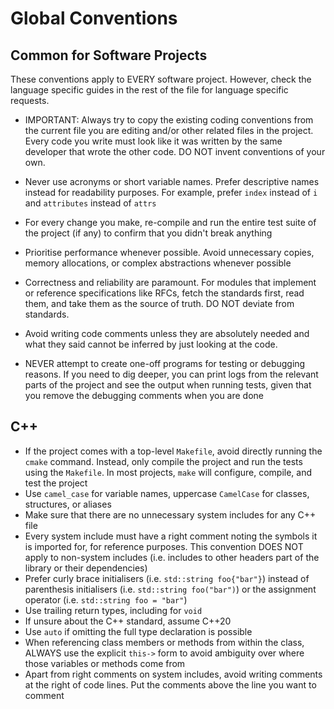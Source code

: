 # Global Conventions

## Common for Software Projects

These conventions apply to EVERY software project. However, check the language
specific guides in the rest of the file for language specific requests.

- IMPORTANT: Always try to copy the existing coding conventions from the
  current file you are editing and/or other related files in the project. Every
  code you write must look like it was written by the same developer that wrote
  the other code. DO NOT invent conventions of your own.

- Never use acronyms or short variable names. Prefer descriptive names instead
  for readability purposes. For example, prefer `index` instead of `i` and
  `attributes` instead of `attrs`

- For every change you make, re-compile and run the entire test suite of the
  project (if any) to confirm that you didn't break anything

- Prioritise performance whenever possible. Avoid unnecessary copies, memory
  allocations, or complex abstractions whenever possible

- Correctness and reliability are paramount. For modules that implement or
  reference specifications like RFCs, fetch the standards first, read them, and
  take them as the source of truth. DO NOT deviate from standards.

- Avoid writing code comments unless they are absolutely needed and what they
  said cannot be inferred by just looking at the code.

- NEVER attempt to create one-off programs for testing or debugging reasons. If
  you need to dig deeper, you can print logs from the relevant parts of the
  project and see the output when running tests, given that you remove the
  debugging comments when you are done

## C++

- If the project comes with a top-level `Makefile`, avoid directly running the
  `cmake` command. Instead, only compile the project and run the tests using
  the `Makefile`. In most projects, `make` will configure, compile, and test
  the project
- Use `camel_case` for variable names, uppercase `CamelCase` for classes,
  structures, or aliases
- Make sure that there are no unnecessary system includes for any C++ file
- Every system include must have a right comment noting the symbols it is
  imported for, for reference purposes. This convention DOES NOT apply to
  non-system includes (i.e. includes to other headers part of the library or
  their dependencies)
- Prefer curly brace initialisers (i.e. `std::string foo{"bar"}`) instead of
  parenthesis initialisers (i.e. `std::string foo("bar")`) or the assignment
  operator (i.e. `std::string foo = "bar"`)
- Use trailing return types, including for `void`
- If unsure about the C++ standard, assume C++20
- Use `auto` if omitting the full type declaration is possible
- When referencing class members or methods from within the class, ALWAYS use
  the explicit `this->` form to avoid ambiguity over where those variables or
  methods come from
- Apart from right comments on system includes, avoid writing comments at the
  right of code lines. Put the comments above the line you want to comment
